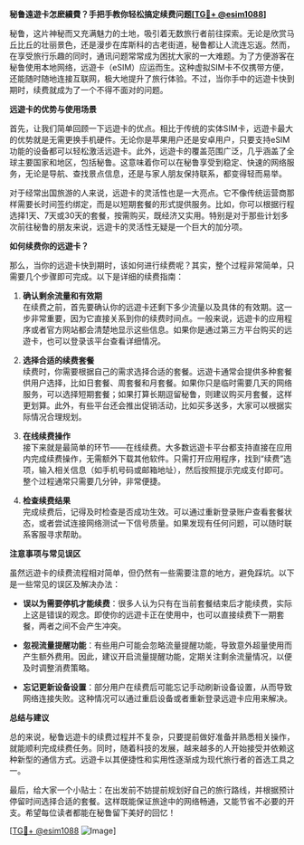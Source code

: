 **秘鲁遠遊卡怎麽續費？手把手教你轻松搞定续费问题[[TG💪+ @esim1088](https://t.me/s/esim1088)]**

秘鲁，这片神秘而又充满魅力的土地，吸引着无数旅行者前往探索。无论是欣赏马丘比丘的壮丽景色，还是漫步在库斯科的古老街道，秘鲁都让人流连忘返。然而，在享受旅行乐趣的同时，通讯问题常常成为困扰大家的一大难题。为了方便游客在秘鲁使用本地网络，远遊卡（eSIM）应运而生。这种虚拟SIM卡不仅携带方便，还能随时随地连接互联网，极大地提升了旅行体验。不过，当你手中的远遊卡快到期时，续费就成为了一个不得不面对的问题。

**远遊卡的优势与使用场景**

首先，让我们简单回顾一下远遊卡的优点。相比于传统的实体SIM卡，远遊卡最大的优势就是无需更换手机硬件。无论你是苹果用户还是安卓用户，只要支持eSIM功能的设备都可以轻松激活远遊卡。此外，远遊卡的覆盖范围广泛，几乎涵盖了全球主要国家和地区，包括秘鲁。这意味着你可以在秘鲁享受到稳定、快速的网络服务，无论是导航、查找景点信息，还是与家人朋友保持联系，都变得轻而易举。

对于经常出国旅游的人来说，远遊卡的灵活性也是一大亮点。它不像传统运营商那样需要长时间签约绑定，而是以短期套餐的形式提供服务。比如，你可以根据行程选择1天、7天或30天的套餐，按需购买，既经济又实用。特别是对于那些计划多次前往秘鲁的朋友来说，远遊卡的灵活性无疑是一个巨大的加分项。

**如何续费你的远遊卡？**

那么，当你的远遊卡快到期时，该如何进行续费呢？其实，整个过程非常简单，只需要几个步骤即可完成。以下是详细的续费指南：

1. **确认剩余流量和有效期**  
   在续费之前，首先要确认你的远遊卡还剩下多少流量以及具体的有效期。这一步非常重要，因为它直接关系到你的续费时间点。一般来说，远遊卡的应用程序或者官方网站都会清楚地显示这些信息。如果你是通过第三方平台购买的远遊卡，也可以登录该平台查看详细情况。

2. **选择合适的续费套餐**  
   续费时，你需要根据自己的需求选择合适的套餐。远遊卡通常会提供多种套餐供用户选择，比如日套餐、周套餐和月套餐。如果你只是临时需要几天的网络服务，可以选择短期套餐；如果打算长期逗留秘鲁，则建议购买月套餐，这样更划算。此外，有些平台还会推出促销活动，比如买多送多，大家可以根据实际情况合理规划。

3. **在线续费操作**  
   接下来就是最简单的环节——在线续费。大多数远遊卡平台都支持直接在应用内完成续费操作，无需额外下载其他软件。只需打开应用程序，找到“续费”选项，输入相关信息（如手机号码或邮箱地址），然后按照提示完成支付即可。整个过程通常只需要几分钟，非常便捷。

4. **检查续费结果**  
   完成续费后，记得及时检查是否成功生效。可以通过重新登录账户查看套餐状态，或者尝试连接网络测试一下信号质量。如果发现有任何问题，可以随时联系客服寻求帮助。

**注意事项与常见误区**

虽然远遊卡的续费流程相对简单，但仍然有一些需要注意的地方，避免踩坑。以下是一些常见的误区及解决办法：

- **误以为需要停机才能续费**：很多人认为只有在当前套餐结束后才能续费，实际上这是错误的观念。即使你的远遊卡正在使用中，也可以直接续费下一期套餐，两者之间不会产生冲突。
  
- **忽视流量提醒功能**：有些用户可能会忽略流量提醒功能，导致意外超量使用而产生额外费用。因此，建议开启流量提醒功能，定期关注剩余流量情况，以便及时调整消费策略。

- **忘记更新设备设置**：部分用户在续费后可能忘记手动刷新设备设置，从而导致网络连接失败。这种情况可以通过重启设备或者重新登录远遊卡应用来解决。

**总结与建议**

总的来说，秘鲁远遊卡的续费过程并不复杂，只要提前做好准备并熟悉相关操作，就能顺利完成续费任务。同时，随着科技的发展，越来越多的人开始接受并依赖这种新型的通信方式。远遊卡以其便捷性和实用性逐渐成为现代旅行者的首选工具之一。

最后，给大家一个小贴士：在出发前不妨提前规划好自己的旅行路线，并根据预计停留时间选择合适的套餐。这样既能保证旅途中的网络畅通，又能节省不必要的开支。希望每位读者都能在秘鲁留下美好的回忆！

[[TG💪+ @esim1088](https://t.me/s/esim1088) ![Image](https://i.postimg.cc/4NQfJmqS/Snipaste-2025-05-13-00-14-12.png)]